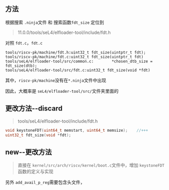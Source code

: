 ## 方法

根据搜索 `.ninja`文件 和 搜索函数`fdt_size`   定位到
> 11.0.0/tools/seL4/elfloader-tool/include/fdt.h

对照 `fdt.c`，`fdt.c`
> 
```
tools/riscv-pk/machine/fdt.h:uint32_t fdt_size(uintptr_t fdt);
tools/riscv-pk/machine/fdt.c:uint32_t fdt_size(uintptr_t fdt)
tools/seL4/elfloader-tool/src/common.c:        *chosen_dtb_size = fdt_size(dtb);
tools/seL4/elfloader-tool/src/fdt.c:uint32_t fdt_size(void *fdt)
```

其中，`riscv-pk/machine`没有在`*.ninja`文件中出现

因此，大概率是 `seL4/elfloader-tool/src/`文件夹里面的


## 更改方法--discard

> tools/seL4/elfloader-tool/include/fdt.h

```c
void keystoneFDT(uint64_t memstart, uint64_t memsize);    //+++
uint32_t fdt_size(void *fdt);
```


## new--更改方法

> 直接在 ` kernel/src/arch/riscv/kernel/boot.c `文件中，增加 `keystoneFDT` 函数的定义与实现

另外 `add_avail_p_reg`需要包含头文件，
